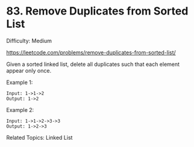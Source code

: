 # 83. Remove Duplicates from Sorted List

Difficulty: Medium

https://leetcode.com/problems/remove-duplicates-from-sorted-list/

Given a sorted linked list, delete all duplicates such that each element appear only once.

Example 1:
```
Input: 1->1->2
Output: 1->2
```
Example 2:
```
Input: 1->1->2->3->3
Output: 1->2->3
```

Related Topics: Linked List
